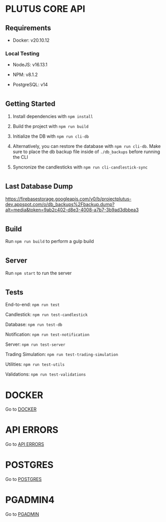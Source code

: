 # PLUTUS CORE API

## Requirements

- Docker: v20.10.12

### Local Testing

- NodeJS: v16.13.1

- NPM: v8.1.2

- PostgreSQL: v14


#
## Getting Started

1) Install dependencies with `npm install` 

2) Build the project with `npm run build` 

3) Initialize the DB with `npm run cli-db` 

4) Alternatively, you can restore the database with `npm run cli-db`. Make sure to place the db backup file inside of `./db_backups` before running the CLI

5) Syncronize the candlesticks with `npm run cli-candlestick-sync`


#
## Last Database Dump

https://firebasestorage.googleapis.com/v0/b/projectplutus-dev.appspot.com/o/db_backups%2Fbackup.dump?alt=media&token=9ab2c402-d8e3-4008-a7b7-3b9ad3dbbea3


#
## Build

Run `npm run build` to perform a gulp build

#
## Server

Run `npm start` to run the server




#
## Tests

End-to-end: `npm run test`

Candlestick: `npm run test-candlestick`

Database: `npm run test-db`

Notification: `npm run test-notification`

Server: `npm run test-server`

Trading Simulation: `npm run test-trading-simulation`

Utilities: `npm run test-utils`

Validations: `npm run test-validations`





#
# DOCKER

Go to [DOCKER](/docs/DOCKER.md)



#
# API ERRORS

Go to [API ERRORS](/docs/API_ERRORS.md)



#
# POSTGRES

Go to [POSTGRES](/docs/POSTGRES.md)



#
# PGADMIN4

Go to [PGADMIN](/docs/PGADMIN.md)